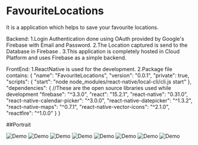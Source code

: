 # FavouriteLocations
 It is a application which helps to save your favourite locations.
 
 Backend:
 1.Login Authentication done using OAuth provided by Google's Firebase with Email and Password.
 2.The Location captured is send to the Database in Firebase .
 3.This application is completely hosted in Cloud Platform and uses Firebase as a simple backend.

 FrontEnd:
 1.ReactNative is used for the development.
 2.Package file contains:
 {
  "name": "FavouriteLocations",
  "version": "0.0.1",
  "private": true,
  "scripts": {
    "start": "node node_modules/react-native/local-cli/cli.js start"
  },
  "dependencies": {
  //These are the open source libraries used while development
    "firebase": "^3.3.0",
    "react": "15.2.1",
    "react-native": "0.31.0",
    "react-native-calendar-picker": "^3.0.0",
    "react-native-datepicker": "^1.3.2",
    "react-native-maps": "^0.7.1",
    "react-native-vector-icons": "^2.1.0",
    "reactfire": "^1.0.0"
  }
  }

##Portrait

![Demo](https://github.com/vinayhosamane/FavouriteLocations/blob/master/Screenshots/Login.PNG)
![Demo](https://github.com/vinayhosamane/FavouriteLocations/blob/master/Screenshots/ForgotPassword.PNG)
![Demo](https://github.com/vinayhosamane/FavouriteLocations/blob/master/Screenshots/CreateAccount.PNG)
![Demo](https://github.com/vinayhosamane/FavouriteLocations/blob/master/Screenshots/MapScreen.PNG)
![Demo](https://github.com/vinayhosamane/FavouriteLocations/blob/master/Screenshots/ListScreen.PNG)
![Demo](https://github.com/vinayhosamane/FavouriteLocations/blob/master/Screenshots/CaptureLocation.PNG)
![Demo](https://github.com/vinayhosamane/FavouriteLocations/blob/master/Screenshots/DeleteLocation.PNG)
![Demo](https://github.com/vinayhosamane/FavouriteLocations/blob/master/Screenshots/ShareLocation.PNG)
